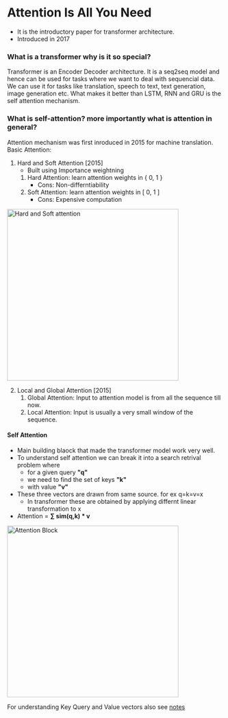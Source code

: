 # Attention Is All You Need

- It is the introductory paper for transformer architecture.
- Introduced in 2017

### What is a transformer why is it so special?
Transformer is an Encoder Decoder architecture. It is a seq2seq model and hence can be used for tasks where we want to deal with sequencial data. We can use it for tasks like translation, speech to text, text generation, image generation etc. What makes it better than LSTM, RNN and GRU is the self attention mechanism.

### What is self-attention? more importantly what is attention in general?
Attention mechanism was first inroduced in 2015 for machine translation. 
Basic Attention:
1. Hard and Soft Attention [2015]
    - Built using Importance weightning
    1. Hard Attention: learn attention weights in { 0, 1 }
        - Cons: Non-differntiability
    2. Soft Attention: learn attention weights in [ 0, 1 ]
        - Cons: Expensive computation

<img src="https://glassboxmedicine.files.wordpress.com/2019/08/soft-vs-hard-attention.png?w%25253D616" alt="Hard and Soft attention" width="400"/>


2. Local and Global Attention [2015]
    1. Global Attention: Input to attention model is from all the sequence till now.
    2. Local Attention: Input is usually a very small window of the sequence.

#### Self Attention
- Main building blaock that made the transformer model work very well. 
- To understand self attention we can break it into a search retrival problem where
    - for a given query <b>"q"</b> 
    - we need to find the set of keys <b>"k"</b>
    - with value <b>"v"</b>
- These three vectors are drawn from same source. for ex q=k=v=x
    -   In transformer these are obtained by applying differnt linear transformation to x
- Attention = <b> ∑ sim(q,k) * v </b>

<img src="https://production-media.paperswithcode.com/method_collections/SCALDE.png" alt="Attention Block" width="400"/>

For understanding Key Query and Value vectors also see [notes](/notes/kqv_notes.pdf)